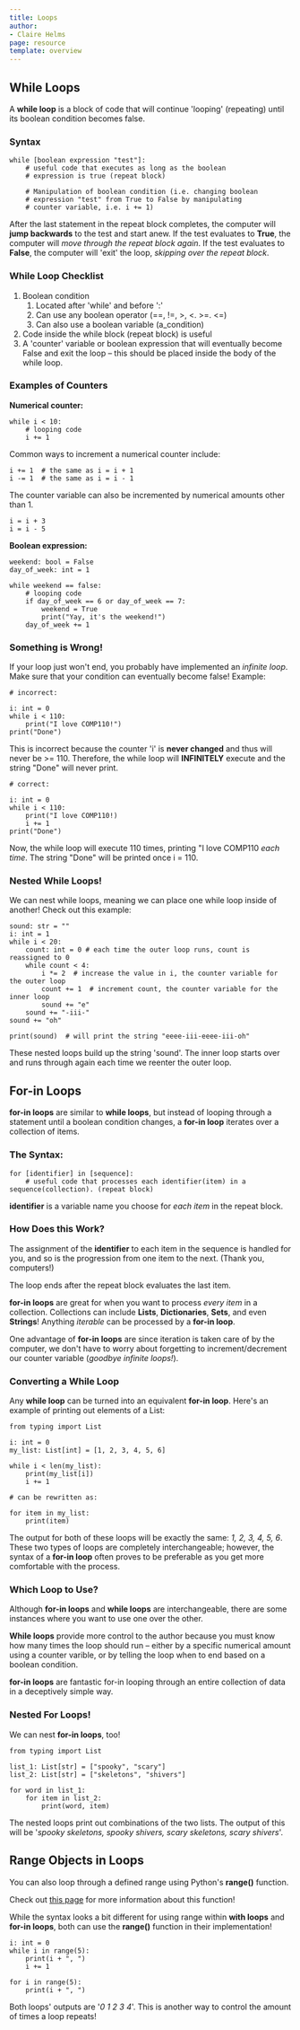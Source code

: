 ```yaml
---
title: Loops
author:
- Claire Helms
page: resource
template: overview
---
```


## While Loops

A __while loop__ is a block of code that will continue 'looping' (repeating) until its boolean condition becomes false.

### Syntax

~~~ {.python .numberLines startFrom="1"}
while [boolean expression "test"]:
    # useful code that executes as long as the boolean 
    # expression is true (repeat block)

    # Manipulation of boolean condition (i.e. changing boolean 
    # expression "test" from True to False by manipulating 
    # counter variable, i.e. i += 1)
~~~

After the last statement in the repeat block completes, the computer will __jump backwards__ to the test and start anew. If the test evaluates to __True__, the computer will *move through 
the repeat block again*. If the test evaluates to __False__, the computer will 'exit' the loop, *skipping over the repeat block*.

### While Loop Checklist

1. Boolean condition
    1. Located after 'while' and before ':'
    2. Can use any boolean operator (==, !=, >, <. >=. <=)
    3. Can also use a boolean variable (a_condition)
2. Code inside the while block (repeat block) is useful
3. A 'counter' variable or boolean expression that will eventually become False and exit the loop – this should be placed inside the body of the while loop.

### Examples of Counters

__Numerical counter:__ 

~~~ {.python .numberLines startFrom="1"}
while i < 10:
    # looping code
    i += 1
~~~

Common ways to increment a numerical counter include:

~~~ {.python }
i += 1  # the same as i = i + 1
i -= 1  # the same as i = i - 1
~~~

The counter variable can also be incremented by numerical amounts other than 1.

~~~ {.python .numberLines startFrom="1"}
i = i + 3
i = i - 5
~~~

__Boolean expression:__

~~~ {.python .numberLines startFrom="1"}
weekend: bool = False
day_of_week: int = 1

while weekend == false:
    # looping code
    if day_of_week == 6 or day_of_week == 7:
        weekend = True
        print("Yay, it's the weekend!")
    day_of_week += 1
~~~

### Something is Wrong!

If your loop just won't end, you probably have implemented an *infinite loop*. Make sure that your condition can eventually become false! Example:

~~~ {.python .numberLines startFrom="1"}
# incorrect:

i: int = 0
while i < 110:
    print("I love COMP110!")
print("Done")
~~~

This is incorrect because the counter 'i' is __never changed__ and thus will never be >= 110. Therefore, the while loop will __INFINITELY__ execute and the string "Done" will never print.

~~~ {.python .numberLines startFrom="1"}
# correct:

i: int = 0
while i < 110:
    print("I love COMP110!)
    i += 1
print("Done")
~~~

Now, the while loop will execute 110 times, printing "I love COMP110 *each time*. The string "Done" will be printed once i = 110.

### Nested While Loops!

We can nest while loops, meaning we can place one while loop inside of another! Check out this example:

~~~ {.python .numberLines startFrom="1"}
sound: str = ""
i: int = 1  
while i < 20: 
    count: int = 0 # each time the outer loop runs, count is reassigned to 0
    while count < 4:
        i *= 2  # increase the value in i, the counter variable for the outer loop
        count += 1  # increment count, the counter variable for the inner loop
        sound += "e"
    sound += "-iii-"
sound += "oh"

print(sound)  # will print the string "eeee-iii-eeee-iii-oh"
~~~

These nested loops build up the string 'sound'. The inner loop starts over and runs through again each time we reenter the outer loop.


## For-in Loops

__for-in loops__ are similar to __while loops__, but instead of looping through a statement until a boolean condition changes, a __for-in loop__ iterates over a collection of items.

### The Syntax:

~~~ {.python .numberLines startFrom="1"}
for [identifier] in [sequence]:
    # useful code that processes each identifier(item) in a sequence(collection). (repeat block)
~~~

__identifier__ is a variable name you choose for *each item* in the repeat block. 

### How Does this Work?

The assignment of the __identifier__ to each item in the sequence is handled for you, and so is the progression from one item to the next. (Thank you, computers!)

The loop ends after the repeat block evaluates the last item.

__for-in loops__ are great for when you want to process *every item* in a collection. Collections can include __Lists__, __Dictionaries__, __Sets__, and even __Strings__! Anything *iterable* can be processed by a __for-in loop__.

One advantage of __for-in loops__ are since iteration is taken care of by the computer, we don't have to worry about forgetting to increment/decrement our counter variable (*goodbye infinite loops!*).

### Converting a While Loop

Any __while loop__ can be turned into an equivalent __for-in loop__.
Here's an example of printing out elements of a List:

~~~ {.python .numberLines startFrom="1"}
from typing import List

i: int = 0
my_list: List[int] = [1, 2, 3, 4, 5, 6]

while i < len(my_list):
    print(my_list[i])
    i += 1

# can be rewritten as:

for item in my_list:
    print(item)
~~~

The output for both of these loops will be exactly the same: *1, 2, 3, 4, 5, 6*. These two types of loops are completely interchangeable; however, the syntax of a __for-in loop__ often proves to be preferable as you get more comfortable with the process.

### Which Loop to Use?

Although __for-in loops__ and __while loops__ are interchangeable, there are some instances where you want to use one over the other.

__While loops__ provide more control to the author because you must know how many times the loop should run – either by a specific numerical amount using a counter varible, or by telling the loop when to end based on a boolean condition.

__for-in loops__ are fantastic for-in looping through an entire collection of data in a deceptively simple way.

### Nested For Loops!

We can nest __for-in loops__, too!

~~~ {.python .numberLines startFrom="1"}
from typing import List

list_1: List[str] = ["spooky", "scary"]
list_2: List[str] = ["skeletons", "shivers"]

for word in list_1:
    for item in list_2:
        print(word, item)

~~~

The nested loops print out combinations of the two lists. The output of this will be '*spooky skeletons, spooky shivers, scary skeletons, scary shivers*'.


## Range Objects in Loops

You can also loop through a defined range using Python's __range()__ function.

Check out [this page](https://pynative.com/python-range-function/) for more information about this function!

While the syntax looks a bit different for using range within __with loops__ and __for-in loops__, both can use the __range()__ function in their implementation!

~~~ {.python .numberLines startFrom="1"}
i: int = 0
while i in range(5):
    print(i + ", ")
    i += 1

for i in range(5):
    print(i + ", ")
~~~

Both loops' outputs are '*0 1 2 3 4*'. This is another way to control the amount of times a loop repeats!